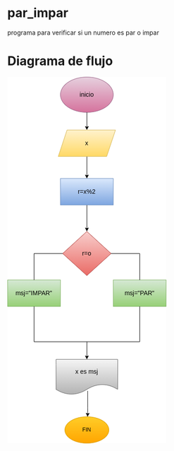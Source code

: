 # par_impar
programa para verificar si un numero es par o impar

# Diagrama de flujo

![Diagrama de flujo](diagrama.png "Diagrama de flujo")
